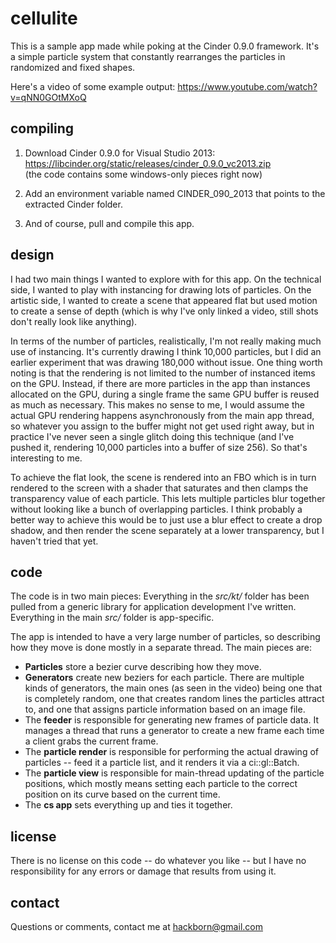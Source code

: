 # cellulite
This is a sample app made while poking at the Cinder 0.9.0 framework. It's a simple particle system that constantly rearranges the particles in randomized and fixed shapes.

Here's a video of some example output: https://www.youtube.com/watch?v=qNN0GOtMXoQ

## compiling
1. Download Cinder 0.9.0 for Visual Studio 2013:<br>
https://libcinder.org/static/releases/cinder_0.9.0_vc2013.zip<br>
(the code contains some windows-only pieces right now)

2. Add an environment variable named CINDER_090_2013 that points to the extracted Cinder folder.

3. And of course, pull and compile this app.

## design
I had two main things I wanted to explore with for this app. On the technical side, I wanted to play with instancing for drawing lots of particles. On the artistic side, I wanted to create a scene that appeared flat but used motion to create a sense of depth (which is why I've only linked a video, still shots don't really look like anything).

In terms of the number of particles, realistically, I'm not really making much use of instancing. It's currently drawing I think 10,000 particles, but I did an earlier experiment that was drawing 180,000 without issue. One thing worth noting is that the rendering is not limited to the number of instanced items on the GPU. Instead, if there are more particles in the app than instances allocated on the GPU, during a single frame the same GPU buffer is reused as much as necessary. This makes no sense to me, I would assume the actual GPU rendering happens asynchronously from the main app thread, so whatever you assign to the buffer might not get used right away, but in practice I've never seen a single glitch doing this technique (and I've pushed it, rendering 10,000 particles into a buffer of size 256). So that's interesting to me.

To achieve the flat look, the scene is rendered into an FBO which is in turn rendered to the screen with a shader that saturates and then clamps the transparency value of each particle. This lets multiple particles blur together without looking like a bunch of overlapping particles. I think probably a better way to achieve this would be to just use a blur effect to create a drop shadow, and then render the scene separately at a lower transparency, but I haven't tried that yet.

## code
The code is in two main pieces: Everything in the *src/kt/* folder has been pulled from a generic library for application development I've written. Everything in the main *src/* folder is app-specific.

The app is intended to have a very large number of particles, so describing how they move is done mostly in a separate thread. The main pieces are:
* **Particles** store a bezier curve describing how they move.
* **Generators** create new beziers for each particle. There are multiple kinds of generators, the main ones (as seen in the video) being one that is completely random, one that creates random lines the particles attract to, and one that assigns particle information based on an image file.
* The **feeder** is responsible for generating new frames of particle data. It manages a thread that runs a generator to create a new frame each time a client grabs the current frame.
* The **particle render** is responsible for performing the actual drawing of particles -- feed it a particle list, and it renders it via a ci::gl::Batch.
* The **particle view** is responsible for main-thread updating of the particle positions, which mostly means setting each particle to the correct position on its curve based on the current time.
* The **cs app** sets everything up and ties it together.

## license
There is no license on this code -- do whatever you like -- but I have no responsibility for any errors or damage that results from using it.

## contact
Questions or comments, contact me at hackborn@gmail.com
